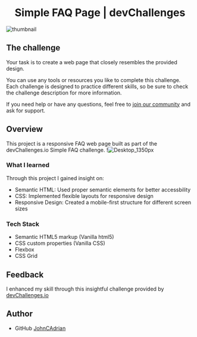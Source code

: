 # <h1 align="center">Simple FAQ Page | devChallenges</h1>
![thumbnail](https://github.com/user-attachments/assets/6117a313-aafc-4991-bf0a-f22c76d813cc)


## The challenge

Your task is to create a web page that closely resembles the provided design.

You can use any tools or resources you like to complete this challenge. Each challenge is designed to practice different skills, so be sure to check the challenge description for more information.

If you need help or have any questions, feel free to [join our community](https://github.com/orgs/devchallenges-io/discussions) and ask for support.



## Overview
This project is a responsive FAQ web page built as part of the devChallenges.io Simple FAQ challenge. 
!![Desktop_1350px](https://github.com/user-attachments/assets/ac1e861f-0462-47c9-9e86-d3253a58e02c)




### What I learned
Through this project I gained insight on:
- Semantic HTML: Used proper semantic elements for better accessbility
- CSS: Implemented flexible layouts for responsive design
-  Responsive Design: Created a mobile-first structure for different screen sizes

### Tech Stack

- Semantic HTML5 markup (Vanilla html5)
- CSS custom properties (Vanilla CSS)
- Flexbox
- CSS Grid





## Feedback
I enhanced my skill through this insightful challenge provided by <a href="https://devchallenges.io/"> devChallenges.io</a> 

## Author
- GitHub <a href= "https://github.com/JohnCAdrian"> JohnCAdrian </a>



